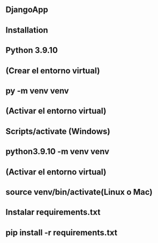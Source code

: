 ## DjangoApp 

## Installation
## Python 3.9.10

## (Crear el entorno virtual)

## py -m venv venv
## (Activar el entorno virtual)
## Scripts/activate (Windows)

## python3.9.10 -m venv venv
## (Activar el entorno virtual)
## source venv/bin/activate(Linux o Mac)

## Instalar requirements.txt
## pip install -r requirements.txt